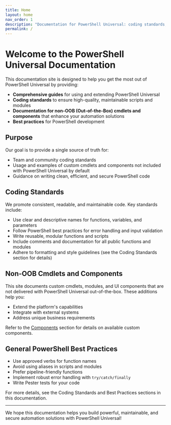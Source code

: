 ```yaml
---
title: Home
layout: home
nav_order: 1
description: "Documentation for PowerShell Universal: coding standards, best practices, and custom cmdlets/components beyond the out-of-the-box experience."
permalink: /
---
```


# Welcome to the PowerShell Universal Documentation

This documentation site is designed to help you get the most out of PowerShell Universal by providing:

- **Comprehensive guides** for using and extending PowerShell Universal
- **Coding standards** to ensure high-quality, maintainable scripts and modules
- **Documentation for non-OOB (Out-of-the-Box) cmdlets and components** that enhance your automation solutions
- **Best practices** for PowerShell development

## Purpose

Our goal is to provide a single source of truth for:

- Team and community coding standards
- Usage and examples of custom cmdlets and components not included with PowerShell Universal by default
- Guidance on writing clean, efficient, and secure PowerShell code

## Coding Standards

We promote consistent, readable, and maintainable code. Key standards include:

- Use clear and descriptive names for functions, variables, and parameters
- Follow PowerShell best practices for error handling and input validation
- Write reusable, modular functions and scripts
- Include comments and documentation for all public functions and modules
- Adhere to formatting and style guidelines (see the Coding Standards section for details)

## Non-OOB Cmdlets and Components

This site documents custom cmdlets, modules, and UI components that are not delivered with PowerShell Universal out-of-the-box. These additions help you:

- Extend the platform's capabilities
- Integrate with external systems
- Address unique business requirements

Refer to the [Components](docs/components) section for details on available custom components.

## General PowerShell Best Practices

- Use approved verbs for function names
- Avoid using aliases in scripts and modules
- Prefer pipeline-friendly functions
- Implement robust error handling with `try/catch/finally`
- Write Pester tests for your code

For more details, see the Coding Standards and Best Practices sections in this documentation.

---

We hope this documentation helps you build powerful, maintainable, and secure automation solutions with PowerShell Universal!